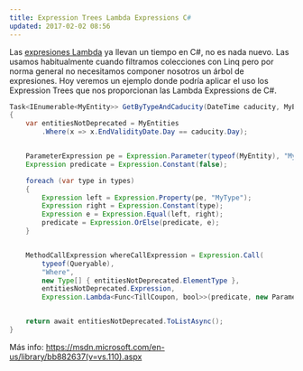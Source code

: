 ```yaml
---
title: Expression Trees Lambda Expressions C#
updated: 2017-02-02 08:56
---
```


Las <a href='https://msdn.microsoft.com/es-es/library/bb397687.aspx' title='Msdn: guía de uso expresiones lambda'>expresiones Lambda</a> ya llevan un tiempo en C#, no es nada nuevo. Las usamos habitualmente cuando filtramos colecciones con Linq pero por norma general no necesitamos componer nosotros un árbol de expresiones. Hoy veremos un ejemplo donde podría aplicar el uso los Expression Trees que nos proporcionan las Lambda Expressions de C#. 
<br>  
``` java
Task<IEnumerable<MyEntity>> GetByTypeAndCaducity(DateTime caducity, MyEntityType[] types)
{
    var entitiesNotDeprecated = MyEntities
        .Where(x => x.EndValidityDate.Day == caducity.Day);


    ParameterExpression pe = Expression.Parameter(typeof(MyEntity), "MyEntity");
    Expression predicate = Expression.Constant(false);

    foreach (var type in types)
    {
        Expression left = Expression.Property(pe, "MyType");
        Expression right = Expression.Constant(type);
        Expression e = Expression.Equal(left, right);
        predicate = Expression.OrElse(predicate, e);
    }


    MethodCallExpression whereCallExpression = Expression.Call(
        typeof(Queryable),
        "Where",
        new Type[] { entitiesNotDeprecated.ElementType },
        entitiesNotDeprecated.Expression,
        Expression.Lambda<Func<TillCoupon, bool>>(predicate, new ParameterExpression[] { pe }));


    return await entitiesNotDeprecated.ToListAsync();
}
```

Más info: 
https://msdn.microsoft.com/en-us/library/bb882637(v=vs.110).aspx











